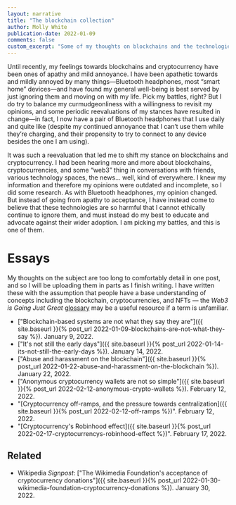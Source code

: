 ```yaml
---
layout: narrative
title: "The blockchain collection"
author: Molly White
publication-date: 2022-01-09
comments: false
custom_excerpt: "Some of my thoughts on blockchains and the technologies built atop them."
---
```


Until recently, my feelings towards blockchains and cryptocurrency have been ones of apathy and mild annoyance. I have been apathetic towards and mildly annoyed by many things—Bluetooth headphones, most “smart home” devices—and have found my general well-being is best served by just ignoring them and moving on with my life. Pick my battles, right? But I do try to balance my curmudgeonliness with a willingness to revisit my opinions, and some periodic reevaluations of my stances have resulted in change—in fact, I now have a pair of Bluetooth headphones that I use daily and quite like (despite my continued annoyance that I can’t use them while they’re charging, and their propensity to try to connect to any device besides the one I am using).

It was such a reevaluation that led me to shift my stance on blockchains and cryptocurrency. I had been hearing more and more about blockchains, cryptocurrencies, and some “web3” thing in conversations with friends, various technology spaces, the news... well, kind of everywhere. I knew my information and therefore my opinions were outdated and incomplete, so I did some research. As with Bluetooth headphones, my opinion changed. But instead of going from apathy to acceptance, I have instead come to believe that these technologies are so harmful that I cannot ethically continue to ignore them, and must instead do my best to educate and advocate against their wider adoption. I am picking my battles, and this is one of them.

# Essays

My thoughts on the subject are too long to comfortably detail in one post, and so I will be uploading them in parts as I finish writing. I have written these with the assumption that people have a base understanding of concepts including the blockchain, cryptocurrencies, and NFTs — the _Web3 is Going Just Great_ [glossary](https://web3isgoinggreat.com/glossary) may be a useful resource if a term is unfamiliar. 

* ["Blockchain-based systems are not what they say they are"]({{ site.baseurl }}{% post_url 2022-01-09-blockchains-are-not-what-they-say %}). January 9, 2022.
* ["It's not still the early days"]({{ site.baseurl }}{% post_url 2022-01-14-its-not-still-the-early-days %}). January 14, 2022.
* ["Abuse and harassment on the blockchain"]({{ site.baseurl }}{% post_url 2022-01-22-abuse-and-harassment-on-the-blockchain %}). January 22, 2022.
* ["Anonymous cryptocurrency wallets are not so simple"]({{ site.baseurl }}{% post_url 2022-02-12-anonymous-crypto-wallets %}). February 12, 2022.
* "[Cryptocurrency off-ramps, and the pressure towards centralization]({{ site.baseurl }}{% post_url 2022-02-12-off-ramps %})". February 12, 2022.
* "[Cryptocurrency's Robinhood effect]({{ site.baseurl }}{% post_url 2022-02-17-cryptocurrencys-robinhood-effect %})". February 17, 2022.

## Related
* Wikipedia _Signpost_: ["The Wikimedia Foundation's acceptance of cryptocurrency donations"]({{ site.baseurl }}{% post_url 2022-01-30-wikimedia-foundation-cryptocurrency-donations %}). January 30, 2022.